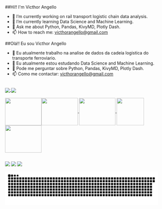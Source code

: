 ##Hi!! I'm Victhor Angello

- 🔭 I’m currently working on rail transport logistic chain data analysis.
- 🌱 I’m currently learning Data Science and Machine Learning.
- 💬 Ask me about Python, Pandas, KivyMD, Plotly Dash.
- 📫 How to reach me: victhorangello@gmail.com

##Olá!! Eu sou Victhor Angello

- 🔭 Eu atualmente trabalho na analise de dados da cadeia logistica do transporte ferroviario.
- 🌱 Eu atualmente estou estudando Data Science and Machine Learning.
- 💬 Pode me perguntar sobre Python, Pandas, KivyMD, Plotly Dash.
- 📫 Como me contactar: victhorangello@gmail.com

##

<div>
  <a href="https://github.com/VicthorAngello">
  <img align="center" heigth="180em" src="https://github-readme-stats.vercel.app/api?username=victhorangello&show_icons=true&theme=monokai"/>
  <img align="center" padding ="10000em"src="https://github-readme-stats.vercel.app/api/top-langs/?username=victhorangello&layout=compact&theme=monokai"/>
</div>
  
<div style="display: inline_block"><br>
  <img align="center" height="90" width="120" src="https://cdn.jsdelivr.net/gh/devicons/devicon/icons/python/python-original.svg">
  <img align="center" height="90" width="120" src="https://cdn.jsdelivr.net/gh/devicons/devicon/icons/pandas/pandas-original.svg">
  <img align="center" height="90" width="90"  src="https://kivymd.readthedocs.io/en/latest/_static/logo-kivymd.png">
  <img align="left" height="90" width="120" src="https://dash.plotly.com/assets/images/Logo_light.svg">
  <img align="center" height="90" width="120" src="https://cdn.jsdelivr.net/gh/devicons/devicon/icons/docker/docker-original.svg">
</div>
  
##
  
<div>
  <a href="https://www.instagram.com/Victhorangello" target="_blank"><img src="https://img.shields.io/badge/Instagram-E4405F?style=for-the-badge&logo=instagram&logoColor=white" target="_blank"></a>
  <a href="https://www.linkedin.com/in/victhor-angello-91b42332/" target="_blank"><img src="https://img.shields.io/badge/LinkedIn-0077B5?style=for-the-badge&logo=linkedin&logoColor=white" target="_blank"></a>  
  <a href="mailto:victhorangello@gmail.com" target="_blank"><img src="https://img.shields.io/badge/Gmail-D14836?style=for-the-badge&logo=gmail&logoColor=white" target="_blank"></a>    
</div>
  
![Snake animation](https://github.com/VicthorAngello/VicthorAngello/blob/output/github-contribution-grid-snake.svg)
